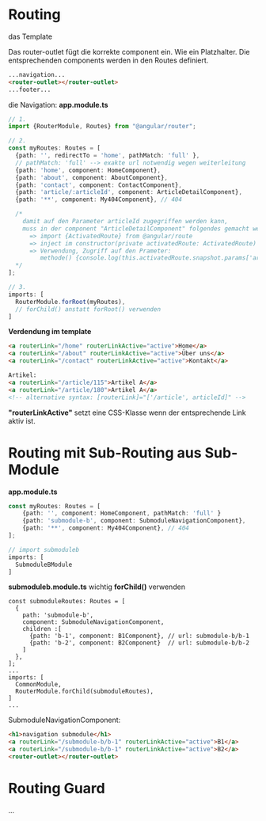 # Routing

das Template

Das router-outlet fügt die korrekte component ein. Wie ein Platzhalter. 
Die entsprechenden components werden in den Routes definiert.
```html
...navigation...
<router-outlet></router-outlet>
...footer...
```

die Navigation:
__app.module.ts__
```ts
// 1.
import {RouterModule, Routes} from "@angular/router";

// 2.
const myRoutes: Routes = [
  {path: '', redirectTo = 'home', pathMatch: 'full' },
  // pathMatch: 'full' --> exakte url notwendig wegen weiterleitung
  {path: 'home', component: HomeComponent},
  {path: 'about', component: AboutComponent},
  {path: 'contact', component: ContactComponent},
  {path: 'article/:articleId', component: ArticleDetailComponent}, 
  {path: '**', component: My404Component}, // 404

  /* 
    damit auf den Parameter articleId zugegriffen werden kann, 
    muss in der component "ArticleDetailComponent" folgendes gemacht werden:
      => import {ActivatedRoute} from @angular/route 
      => inject im constructor(private activatedRoute: ActivatedRoute) 
      => Verwendung, Zugriff auf den Prameter: 
         methode() {console.log(this.activatedRoute.snapshot.params['articleId']);}
  */
];

// 3.
imports: [
  RouterModule.forRoot(myRoutes), 
  // forChild() anstatt forRoot() verwenden
]
```

__Verdendung im template__
```html
<a routerLink="/home" routerLinkActive="active">Home</a>
<a routerLink="/about" routerLinkActive="active">Über uns</a>
<a routerLink="/contact" routerLinkActive="active">Kontakt</a>

Artikel:
<a routerLink="/article/115">Artikel A</a>
<a routerLink="/article/180">Artikel A</a>
<!-- alternative syntax: [routerLink]="['/article', articleId]" -->
```
__"routerLinkActive"__ setzt eine CSS-Klasse wenn der entsprechende Link aktiv ist.



# Routing mit Sub-Routing aus Sub-Module

__app.module.ts__
```ts
const myRoutes: Routes = [
	{path: '', component: HomeComponent, pathMatch: 'full' }
	{path: 'submodule-b', component: SubmoduleNavigationComponent},
	{path: '**', component: My404Component}, // 404
];

// import submoduleb
imports: [
  SubmoduleBModule
]
```

__submoduleb.module.ts__ wichtig __forChild()__ verwenden
```
const submoduleRoutes: Routes = [
  {
    path: 'submodule-b', 
    component: SubmoduleNavigationComponent,
    children :[
      {path: 'b-1', component: B1Component}, // url: submodule-b/b-1
      {path: 'b-2', component: B2Component}  // url: submodule-b/b-2
    ]
  },
];
...
imports: [
  CommonModule,
  RouterModule.forChild(submoduleRoutes),
]
...
```

SubmoduleNavigationComponent:
```html
<h1>navigation submodule</h1>
<a routerLink="/submodule-b/b-1" routerLinkActive="active">B1</a>
<a routerLink="/submodule-b/b-1" routerLinkActive="active">B2</a>
<router-outlet></router-outlet>
```


# Routing Guard
...